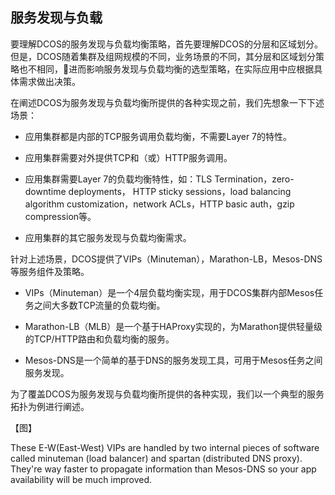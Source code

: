 ## 服务发现与负载

要理解DCOS的服务发现与负载均衡策略，首先要理解DCOS的分层和区域划分。但是，DCOS随着集群及组网规模的不同，业务场景的不同，其分层和区域划分策略也不相同，进而影响服务发现与负载均衡的选型策略，在实际应用中应根据具体需求做出决策。

在阐述DCOS为服务发现与负载均衡所提供的各种实现之前，我们先想象一下下述场景：

* 应用集群都是内部的TCP服务调用负载均衡，不需要Layer 7的特性。

* 应用集群需要对外提供TCP和（或）HTTP服务调用。

* 应用集群需要Layer 7的负载均衡特性，如：TLS Termination，zero-downtime deployments， HTTP sticky sessions，load balancing algorithm customization，network ACLs，HTTP basic auth，gzip compression等。

* 应用集群的其它服务发现与负载均衡需求。

针对上述场景，DCOS提供了VIPs（Minuteman），Marathon-LB，Mesos-DNS等服务组件及策略。

* VIPs（Minuteman）是一个4层负载均衡实现，用于DCOS集群内部Mesos任务之间大多数TCP流量的负载均衡。

* Marathon-LB（MLB）是一个基于HAProxy实现的，为Marathon提供轻量级的TCP\/HTTP路由和负载均衡的服务。

* Mesos-DNS是一个简单的基于DNS的服务发现工具，可用于Mesos任务之间服务发现。


为了覆盖DCOS为服务发现与负载均衡所提供的各种实现，我们以一个典型的服务拓扑为例进行阐述。

【图】

These E-W\(East-West\) VIPs are handled by two internal pieces of software called minuteman \(load balancer\) and spartan \(distributed DNS proxy\). They're way faster to propagate information than Mesos-DNS so your app availability will be much improved.

